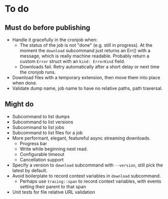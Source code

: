 # To do

## Must do before publishing

* Handle it gracefully in the cronjob when:
    *  The status of the job is not "done" (e.g. still in
       progress). At the moment the `download` subcommand just returns
       an Err() with a message, which is really machine readable. Probably
       return a custom `Error` struct with an `kind: ErrorKind` field.
    *  Downloads fail. Retry automatically after a short delay or next
       time the cronjob runs.
* Download files with a temporary extension, then move them into place when done.
* Validate dump name, job name to have no relative paths, path traversal.

## Might do

* Subcommand to list dumps
* Subcommand to list versions
* Subcommand to list jobs
* Subcommand to list files for a job
* More performant, elegant, featureful async streaming downloads.
    * Progress bar
    * Write while beginning next read.
    * Configurable timeout
    * Cancellation support
* Specify a version to `download` subcommand with `--version`, still pick the latest by default.
* Avoid boilerplate to record context variables in `download` subcommand.
    * Perhaps use `tracing::span` to record context variables, with
      events setting their parent to that span
* Unit tests for file relative URL validation

